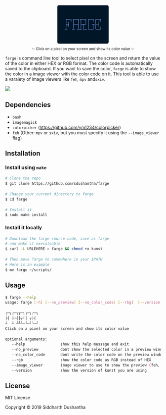 <p align="center"><img src="extra/farge_logo.png"><br><sub>✨ Click on a pixel on your screen and show its color value ✨</sub></p>

```farge``` is command line tool to select pixel on the screen and return the
value of the color in either HEX or RGB format. The color code is
automatically saved to the clipboard. If you want to save the color, 
```farge``` is able to show the color in a image viewer with the color code on
it. This tool is able to use a varaiety of image viewers like ```feh```,
```m̀pv``` and```sxiv```.

<p align="left">
<img src="extra/farge.gif">
</a>
</p>

## Dependencies
- ```bash```
- ```imagemagick```
- ```colorpicker``` (https://github.com/ym1234/colorpicker)
- ```feh``` (Other: ```mpv``` or ```sxiv```, but you must specify it using the ```--image_viewer``` flag)


## Installation
### Install using ```make```
```bash
# Clone the repo
$ git clone https://github.com/sdushantha/farge

# Change your current directory to farge
$ cd farge

# Install it
$ sudo make install
```

### Install it locally

```bash
# Download the farge source code, save as farge
# and make it executeable
$ curl -L URLEHERE > farge && chmod +x kunst

# Then move farge to somewhere in your $PATH
# Here is an example
$ mv farge ~/scripts/
```

## Usage
```bash
$ farge --help
usage: farge [-h] [--no_preview] [--no_color_code] [--rbg]  [--version]
 
┌─┐┌─┐┬─┐┌─┐┌─┐
├┤ ├─┤├┬┘│ ┬├┤ 
┴  ┴ ┴┴└─└─┘└─┘
Click on a pixel on your screen and show its color value

optional arguments:
   --help                show this help message and exit
   --no_preview          dont show the selected color in a preview window
   --no_color_code       dont write the color code on the preview window
   --rgb                 show the color code as RGB instead of HEX
   --image_viewer        image viewer to use to show the preview (feh, mpv, sxiv)
   --version             show the version of kunst you are using
```

## License
MIT License

Copyright © 2019 Siddharth Dushantha
